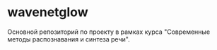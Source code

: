 # wavenetglow
Основной репозиторий по проекту в рамках курса "Современные методы распознавания и синтеза речи".
